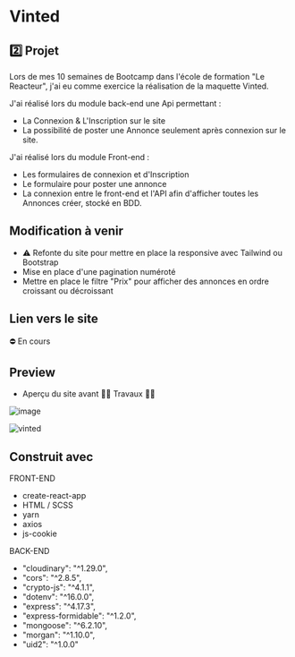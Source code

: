 # Vinted

##  2️⃣ Projet 

Lors de mes 10 semaines de Bootcamp dans l'école de formation "Le Reacteur", j'ai eu comme exercice la réalisation de la maquette Vinted.

J'ai réalisé lors du module back-end une Api permettant :
* La Connexion & L'Inscription sur le site
* La possibilité de poster une Annonce seulement après connexion sur le site.

J'ai réalisé lors du module Front-end :
* Les formulaires de connexion et d'Inscription
* Le formulaire pour poster une annonce
* La connexion entre le front-end et l'API afin d'afficher toutes les Annonces créer, stocké en BDD.

## Modification à venir
* ⚠ Refonte du site pour mettre en place la responsive avec Tailwind ou Bootstrap
* Mise en place d'une pagination numéroté
* Mettre en place le filtre "Prix" pour afficher des annonces en ordre croissant ou décroissant

## Lien vers le site 

⛔ En cours

## Preview 

* Aperçu du site avant 🔨🔨 Travaux 🔨🔨

![image](https://user-images.githubusercontent.com/87413559/182631814-43aa11cf-abab-49aa-aef9-9e3cdaeefef0.png)

![vinted](https://user-images.githubusercontent.com/87413559/182635415-25e40b8f-dca9-4c33-891e-a5ddf91795dd.png)



## Construit avec

FRONT-END
* create-react-app
* HTML / SCSS
* yarn
* axios
* js-cookie

BACK-END
* "cloudinary": "^1.29.0",
* "cors": "^2.8.5",
* "crypto-js": "^4.1.1",
* "dotenv": "^16.0.0",
* "express": "^4.17.3",
* "express-formidable": "^1.2.0",
* "mongoose": "^6.2.10",
* "morgan": "^1.10.0",
* "uid2": "^1.0.0"


